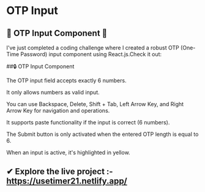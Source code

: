 # OTP Input 
## 🚀 OTP Input Component 🚀

I've just completed a coding challenge where I created a robust OTP (One-Time Password) input component using React.js.Check it out:

##🔒 OTP Input Component

The OTP input field accepts exactly 6 numbers.

It only allows numbers as valid input.

You can use Backspace, Delete, Shift + Tab, Left Arrow Key, and Right Arrow Key for navigation and operations.

It supports paste functionality if the input is correct (6 numbers).

The Submit button is only activated when the entered OTP length is equal to 6.

When an input is active, it's highlighted in yellow.

## ✔ Explore the live project :- https://usetimer21.netlify.app/

